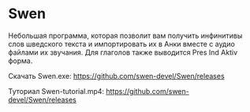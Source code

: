 # Swen
Небольшая программа, которая позволит вам получить инфинитивы слов шведского текста и импортировать их в Анки
вместе с аудио файлами их звучания. Для глаголов также выводится Pres Ind Aktiv форма.

Скачать Swen.exe: https://github.com/swen-devel/Swen/releases

Туториал Swen-tutorial.mp4: https://github.com/swen-devel/Swen/releases
